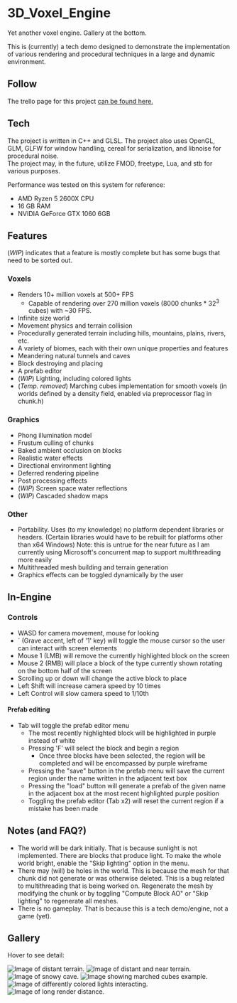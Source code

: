 # 3D_Voxel_Engine
Yet another voxel engine. Gallery at the bottom.

This is (currently) a tech demo designed to demonstrate the implementation of various rendering and procedural techniques in a large and dynamic environment.

## Follow
The trello page for this project [can be found here.](https://trello.com/b/4Ns9jfZc/voxel-engine)

## Tech
The project is written in C++ and GLSL. The project also uses OpenGL, GLM, GLFW for window handling, cereal for serialization, and libnoise for procedural noise.  
The project may, in the future, utilize FMOD, freetype, Lua, and stb for various purposes.

Performance was tested on this system for reference:
- AMD Ryzen 5 2600X CPU
- 16 GB RAM
- NVIDIA GeForce GTX 1060 6GB

## Features
(*WIP*) indicates that a feature is mostly complete but has some bugs that need to be sorted out. 
### Voxels
- Renders 10+ million voxels at 500+ FPS
  - Capable of rendering over 270 million voxels (8000 chunks \* 32<sup>3</sup> cubes) with ~30 FPS.
- Infinite size world
- Movement physics and terrain collision
- Procedurally generated terrain including hills, mountains, plains, rivers, etc.
- A variety of biomes, each with their own unique properties and features
- Meandering natural tunnels and caves
- Block destroying and placing
- A prefab editor
- (*WIP*) Lighting, including colored lights
- (*Temp. removed*) Marching cubes implementation for smooth voxels (in worlds defined by a density field, enabled via preprocessor flag in chunk.h)

### Graphics
- Phong illumination model
- Frustum culling of chunks
- Baked ambient occlusion on blocks
- Realistic water effects
- Directional environment lighting
- Deferred rendering pipeline
- Post processing effects
- (*WIP*) Screen space water reflections
- (*WIP*) Cascaded shadow maps

### Other
- Portability. Uses (to my knowledge) no platform dependent libraries or headers. (Certain libraries would have to be rebuilt for platforms other than x64 Windows) Note: this is untrue for the near future as I am currently using Microsoft's concurrent map to support multithreading more easily
- Multithreaded mesh building and terrain generation
- Graphics effects can be toggled dynamically by the user

## In-Engine
### Controls
- WASD for camera movement, mouse for looking
- \` (Grave accent, left of '1' key) will toggle the mouse cursor so the user can interact with screen elements
- Mouse 1 (LMB) will remove the currently highlighted block on the screen
- Mouse 2 (RMB) will place a block of the type currently shown rotating on the bottom half of the screen
- Scrolling up or down will change the active block to place
- Left Shift will increase camera speed by 10 times
- Left Control will slow camera speed to 1/10th

#### Prefab editing
- Tab will toggle the prefab editor menu
  - The most recently highlighted block will be highlighted in purple instead of white
  - Pressing 'F' will select the block and begin a region
    - Once three blocks have been selected, the region will be completed and will be encompassed by purple wireframe
  - Pressing the "save" button in the prefab menu will save the current region under the name written in the adjacent text box
  - Pressing the "load" button will generate a prefab of the given name in the adjacent box at the most recent highlighted purple position
  - Toggling the prefab editor (Tab x2) will reset the current region if a mistake has been made

## Notes (and FAQ?)
- The world will be dark initially. That is because sunlight is not implemented. There are blocks that produce light. To make the whole world bright, enable the "Skip lighting" option in the menu.
- There may (will) be holes in the world. This is because the mesh for that chunk did not generate or was otherwise deleted. This is a bug related to multithreading that is being worked on. Regenerate the mesh by modifying the chunk or by toggling "Compute Block AO" or "Skip lighting" to regenerate all meshes.
- There is no gameplay. That is because this is a tech demo/engine, not a game (yet).

## Gallery
Hover to see detail:

![Image of distant terrain.](https://github.com/JuanDiegoMontoya/3D_Voxel_Engine/blob/master/Images/distance03.png "Distant terrain showcasing fog, reflections, and biomes.")
![Image of distant and near terrain.](https://github.com/JuanDiegoMontoya/3D_Voxel_Engine/blob/master/Images/distance02.png "Distant and near terrain showcasing shading and shadows.")
![Image of snowy cave.](https://github.com/JuanDiegoMontoya/3D_Voxel_Engine/blob/master/Images/snow_cave.png "Snow cave.")
![Image showing marched cubes example.](https://github.com/JuanDiegoMontoya/3D_Voxel_Engine/blob/master/Images/marched01.png "Marching cubes implementation with scalar field.")
![Image of differently colored lights interacting.](https://github.com/JuanDiegoMontoya/3D_Voxel_Engine/blob/master/Images/lights_v01.png "Colored lighting.")
![Image of long render distance.](https://github.com/JuanDiegoMontoya/3D_Voxel_Engine/blob/master/Images/long_render01.png "31 FPS rendering over 270 million voxels (8504*32^3 blocks).")
